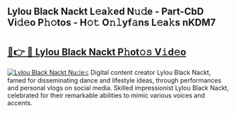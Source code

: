 ## Lylou Black Nackt L𝚎a𝚔ed N𝚞𝚍e - Part-CbD Vi𝚍𝚎o P𝚑𝚘tos - H𝚘𝚝 O𝚗𝚕yf𝚊ns L𝚎a𝚔s nKDM7

# <h2><a href="http://kf1sylx.oniu.top/?m=Lylou+Black+Nackt">🔗👉 🔴 Lylou Black Nackt P𝚑ot𝚘𝚜 V𝚒d𝚎o</a></h2>

[![Lylou Black Nackt Nu𝚍e𝚜](https://i.imgur.com/0qMVB7G.gif)](http://kf1sylx.oniu.top/?m=Lylou+Black+Nackt)
Digital content creator Lylou Black Nackt, famed for disseminating dance and lifestyle ideas, through performances and personal vlogs on social media. Skilled impressionist Lylou Black Nackt, celebrated for their remarkable abilities to mimic various voices and accents.  
